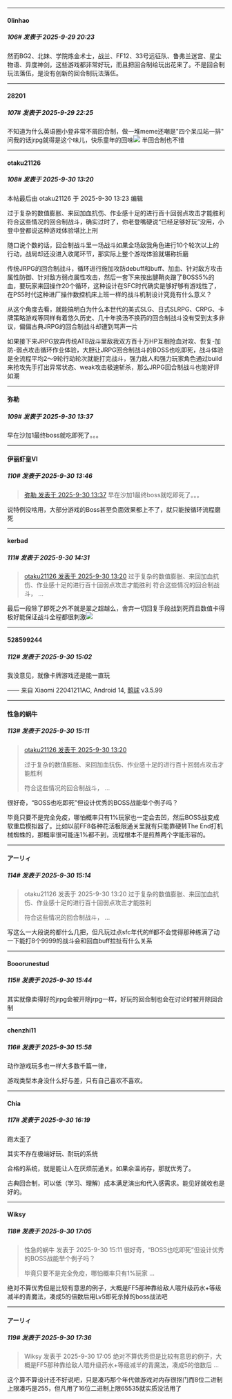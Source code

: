﻿
*****

####  0linhao  
##### 106#       发表于 2025-9-29 20:23

然而BG2、北妹、学院炼金术士，战兰、FF12、33号远征队、鲁弗兰迷宫、星尘物语、异度神剑，这些游戏都非常好玩，而且把回合制给玩出花来了。不是回合制玩法落伍，是没有创新的回合制玩法落伍。


*****

####  28201  
##### 107#       发表于 2025-9-29 22:25

不知道为什么英语圈小登非常不屑回合制，做一堆meme还嘲是"四个呆瓜站一排"
问我的话jrpg就得是这个味儿，快乐童年的回味<img src="https://static.stage1st.com/image/smiley/face2017/192.png" referrerpolicy="no-referrer">
半回合制也不错


*****

####  otaku21126  
##### 108#       发表于 2025-9-30 13:20

 本帖最后由 otaku21126 于 2025-9-30 13:23 编辑 

过于复杂的数值膨胀、来回加血抗伤、作业感十足的进行百十回弱点攻击才能胜利
符合这些情况的回合制战斗，确实过时了，你老登嘴硬说“已经足够好玩”没用，小登中登都说这种游戏体验堪比上刑

随口说个数的话，回合制战斗里一场战斗如果全场敌我角色进行10个轮次以上的行动，战局却还没进入收尾环节，那实际上整个游戏体验就堪称折磨

传统JRPG的回合制战斗，循环进行施加攻防debuff和buff、加血、针对敌方攻击属性防御、针对敌方弱点属性攻击，然后一套下来按出腱鞘炎蹭了BOSS5%的血，要玩家来回操作20个循环，这种设计在SFC时代确实是够好够有游戏性了，在PS5时代这种进厂操作数控机床上班一样的战斗机制设计究竟有什么意义？

从这个角度去看，就能搞明白为什么本世代的美式SLG、日式SLRPG、CRPG、卡牌策略游戏等同样有着悠久历史、几十年换汤不换药的回合制战斗没有受到太多非议，偏偏古典JRPG的回合制战斗却遭到骂声一片

如果接下来JRPG放弃传统ATB战斗里敌我双方百十万HP互相抢血对攻、恢复-加防-弱点攻击循环作业体验，大胆让JRPG回合制战斗的BOSS也吃即死，战斗体验是全流程平均2～9轮行动轮次就能打完战斗，强力敌人和强力玩家角色通过build来抢攻先手打出异常状态、weak攻击极速斩杀，那么JRPG回合制战斗也能好评如潮


*****

####  弥勒  
##### 109#       发表于 2025-9-30 13:37

早在沙加1最终boss就吃即死了。。。


*****

####  伊丽虾皇VI  
##### 110#       发表于 2025-9-30 13:46

<blockquote><a href="httphttps://stage1st.com/2b/forum.php?mod=redirect&amp;goto=findpost&amp;pid=68510993&amp;ptid=2261629" target="_blank">弥勒 发表于 2025-9-30 13:37</a>
早在沙加1最终boss就吃即死了。。。</blockquote>
说特例没啥用，大部分游戏的Boss甚至负面效果都上不了，就只能按循环流程磨死


*****

####  kerbad  
##### 111#       发表于 2025-9-30 14:31

<blockquote><a href="httphttps://stage1st.com/2b/forum.php?mod=redirect&amp;goto=findpost&amp;pid=68510888&amp;ptid=2261629" target="_blank">otaku21126 发表于 2025-9-30 13:20</a>
过于复杂的数值膨胀、来回加血抗伤、作业感十足的进行百十回弱点攻击才能胜利
符合这些情况的回合制战斗， ...</blockquote>
最后一段除了即死之外不就是翠之超越么，舍弃一切回复手段战到死而且数值卡得极好能保证战斗全程都很刺激<img src="https://static.stage1st.com/image/smiley/face2017/037.png" referrerpolicy="no-referrer">


*****

####  528599244  
##### 112#       发表于 2025-9-30 15:02

我没意见，就像卡牌游戏还是能一直玩

—— 来自 Xiaomi 22041211AC, Android 14, [鹅球](https://www.pgyer.com/GcUxKd4w) v3.5.99


*****

####  性急的蜗牛  
##### 113#       发表于 2025-9-30 15:11

<blockquote><a href="httphttps://stage1st.com/2b/forum.php?mod=redirect&amp;goto=findpost&amp;pid=68510888&amp;ptid=2261629" target="_blank">otaku21126 发表于 2025-9-30 13:20</a>

过于复杂的数值膨胀、来回加血抗伤、作业感十足的进行百十回弱点攻击才能胜利

符合这些情况的回合制战斗， ...</blockquote>
很好奇，“BOSS也吃即死”但设计优秀的BOSS战能举个例子吗？

毕竟只要不是完全免疫，哪怕概率只有1%玩家也一定会去凹，然后BOSS战变成软重启模拟器了。比如以前FF8各种花活极限通关里就有只能靠硬转The End打机械蜘蛛的，那概率很可能连1%都不到，流程根本不是煎熬两个字能形容的。


*****

####  アーリィ  
##### 114#       发表于 2025-9-30 15:14

<blockquote>otaku21126 发表于 2025-9-30 13:20
过于复杂的数值膨胀、来回加血抗伤、作业感十足的进行百十回弱点攻击才能胜利

符合这些情况的回合制战斗， ...</blockquote>
写这么一大段说的都什么几把，但凡玩过点sfc年代的ff都不会觉得那种练满了动一下能打8个9999的战斗会和回血buff拉扯有什么关系


*****

####  Booorunestud  
##### 115#       发表于 2025-9-30 15:44

其实就像卖得好的jrpg会被开除jrpg一样，好玩的回合制也会在讨论时被开除回合制


*****

####  chenzhi11  
##### 116#       发表于 2025-9-30 15:58

动作游戏玩多也一样大多数千篇一律，

游戏类型本身没什么好与差，只有自己喜欢不喜欢。


*****

####  Chia  
##### 117#       发表于 2025-9-30 16:19

跑太歪了

其实不存在极端好玩、耐玩的系统

合格的系统，就是能让人在厌烦前通关。如果余温尚存，那就优秀了。

古典回合制，可以低（学习、理解）成本满足演出和代入感需求。能见好就收也是好的。


*****

####  Wiksy  
##### 118#       发表于 2025-9-30 17:05

<blockquote>性急的蜗牛 发表于 2025-9-30 15:11
很好奇，“BOSS也吃即死”但设计优秀的BOSS战能举个例子吗？

毕竟只要不是完全免疫，哪怕概率只有1%玩家 ...</blockquote>
绝对不算优秀但是比较有意思的例子，大概是FF5那种靠给敌人喂升级药水+等级减半的青魔法，凑成5的倍数后用Lv5即死杀掉的boss战法吧


*****

####  アーリィ  
##### 119#       发表于 2025-9-30 17:36

<blockquote>Wiksy 发表于 2025-9-30 17:05
绝对不算优秀但是比较有意思的例子，大概是FF5那种靠给敌人喂升级药水+等级减半的青魔法，凑成5的倍数后 ...</blockquote>
这个算不算设计还不好说吧，只是凑巧那个年代做游戏对内存很抠门而8位二进制上限凑巧是255，但凡用了16位二进制上限65535就实质没法用了

